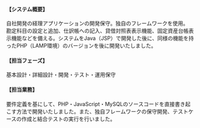 #### 【システム概要】

自社開発の経理アプリケーションの開発保守。独自のフレームワークを使用。
勘定科目の設定と追加、仕訳帳への記入、貸借対照表表示機能、固定資産台帳表示機能などを備える。システムをJava（JSP）で開発した後に、同様の機能を持ったPHP（LAMP環境）のバージョンを後に開発いたしました。

#### 【担当フェーズ】

基本設計・詳細設計・開発・テスト・運用保守

#### 【担当業務】

要件定義を基にして、PHP・JavaScript・MySQLのソースコードを直接書き起こす方法で開発いたしました。また、独自フレームワークの保守開発、テストケースの作成と結合テストの実行を行いました。
